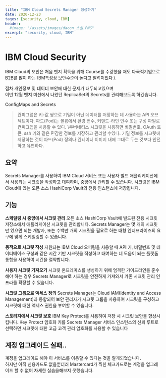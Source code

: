 ```yaml
---
title: "IBM Cloud Secrets Manager 생성하기"
date: 2020-12-23
tages: [security, cloud, IBM]
header:
  #image: "/assets/images/dacon_소설.PNG"
excerpt: "security, cloud, IBM"
---
```


# IBM Cloud Security

IBM Cloud의 보안은 처음 뱃지 획득을 위해 Course를 수강했을 때도 다국적기업으로 B2B를 많이 하는 IBM특성상 보안수준이 높다고 알려져있다.\

점차 개인정보 및 데이터 보안에 대한 문제가 대두되고있으며\
이번 12월 뱃지 미션에서 나왔던 ReplicaSet의 Secrets를 관리해보도록 하겠습니다.

ConfigMaps and Secrets
>컨피그맵은 키-값 쌍으로 기밀이 아닌 데이터를 저장하는 데 사용하는 API 오브젝트이다. 파드(Pod)는 볼륨에서 환경 변수, 커맨드-라인 인수 또는 구성 파일로 컨피그맵을 사용할 수 있다. \쿠버네티스 시크릿을 사용하면 비밀번호, OAuth 토큰, ssh 키와 같은 민감한 정보를 저장하고 관리할 수 ​​있다. 기밀 정보를 시크릿에 저장하는 것이 파드(Pod) 정의나 컨테이너 이미지 내에 그대로 두는 것보다 안전하고 유연하다. 


## 요약
Secrets Manager를 사용하여 IBM Cloud 서비스 또는 사용자 빌드 애플리케이션에서 사용되는 시크릿을 작성하고 대여하며, 중앙에서 관리할 수 있습니다. 시크릿은 IBM Cloud에 있는 오픈 소스 HashiCorp Vault의 전용 인스턴스에 저장됩니다.

## 기능
**스케일링 시 중앙에서 시크릿 관리**
오픈 소스 HashiCorp Vault에 빌드된 전용 시크릿 저장소에서 애플리케이션 시크릿을 관리합니다. Secrets Manager는 몇 개의 시크릿만 있으면 되는 개발자, 또는 수백만 개의 시크릿을 필요로 하는 대형 엔터프라이즈의 요구에 맞게 스케일링할 수 있습니다.

**동적으로 시크릿 작성**
지원되는 IBM Cloud 오퍼링을 사용할 때 API 키, 비밀번호 및 데이터베이스 구성과 같은 시간 기반 시크릿을 작성하고 대여하는 데 도움이 되는 플랫폼 통합을 사용하여 시간을 절약합니다.

**사용자 시크릿 가져오기**
시크릿 온프레미스를 생성하기 위해 엄격한 가이드라인을 준수해야 하는 경우 Secrets Manager로 시크릿을 안전하게 가져와서 기존 시크릿 관리 인프라를 확장할 수 있습니다.

**시크릿 그룹으로 액세스 정의**
Secrets Manager는 Cloud IAM(Identity and Access Management)과 통합되어 보안 관리자가 시크릿 그룹을 사용하여 시크릿을 구성하고 시크릿에 대한 액세스 권한을 부여할 수 있습니다.

**스토리지에서 시크릿 보호**
IBM Key Protect를 사용하여 저장 시 시크릿 보안을 향상시킵니다. Key Protect 암호화 키를 Secrets Manager 서비스 인스턴스의 신뢰 루트로 선택하면 시크릿에 대한 고급 고객 관리 암호화를 사용할 수 있습니다

## 계정 업그레이드 실패..
계정을 업그레이드 해야 이 서비스를 이용할 수 있다는 것을 알게되었습니다.\
하지만 아직 신용카드도 없을뿐더러 Mastercard가 찍힌 체크카드로는 계정을 업그레이드 할 수 없어 자세한 실습을해보지 못했습니다. 